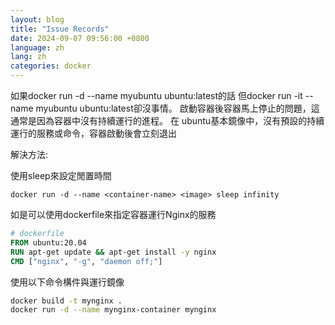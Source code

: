 ```yaml
---
layout: blog
title: "Issue Records"
date: 2024-09-07 09:56:00 +0800
language: zh
lang: zh
categories: docker
---
```

如果docker run -d --name myubuntu ubuntu:latest的話
但docker run -it --name myubuntu ubuntu:latest卻沒事情。
啟動容器後容器馬上停止的問題，這通常是因為容器中沒有持續運行的進程。
在 ubuntu基本鏡像中，沒有預設的持續運行的服務或命令，容器啟動後會立刻退出

解決方法:

使用sleep來設定閒置時間

```
docker run -d --name <container-name> <image> sleep infinity
```

如是可以使用dockerfile來指定容器運行Nginx的服務

```dockerfile
# dockerfile
FROM ubuntu:20.04
RUN apt-get update && apt-get install -y nginx
CMD ["nginx", "-g", "daemon off;"]
```

使用以下命令構件與運行鏡像

```bash
docker build -t mynginx .
docker run -d --name mynginx-container mynginx
```
